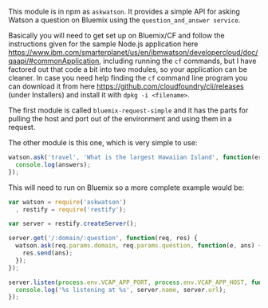 This module is in npm as `askwatson`.  It provides a simple API for asking Watson a question on Bluemix using the
`question_and_answer service`.

Basically you will need to get set up on Bluemix/CF and follow the instructions given
for the sample Node.js application here https://www.ibm.com/smarterplanet/us/en/ibmwatson/developercloud/doc/qaapi/#commonApplication, including running the `cf` commands, but
I have factored out that code a bit into two modules, so your application can
be cleaner.  In case you need help finding the `cf` command line program you can download it from here https://github.com/cloudfoundry/cli/releases (under Installers)  and install it with `dpkg -i <filename>`.

The first module is called `bluemix-request-simple` and it has the parts for pulling
the host and port out of the environment and using them in a request.

The other module is this one, which is very simple to use:

```javascript
watson.ask('travel', 'What is the largest Hawaiian Island', function(err, answers) {
  console.log(answers);
});
```

This will need to run on Bluemix so a more complete example would be:


```javascript
var watson = require('askwatson')
  , restify = require('restify');

var server = restify.createServer();

server.get('/:domain/:question', function(req, res) {
  watson.ask(req.params.domain, req.params.question, function(e, ans) {
    res.send(ans);
  });    
});

server.listen(process.env.VCAP_APP_PORT, process.env.VCAP_APP_HOST, function() {
  console.log('%s listening at %s', server.name, server.url);
});
```
